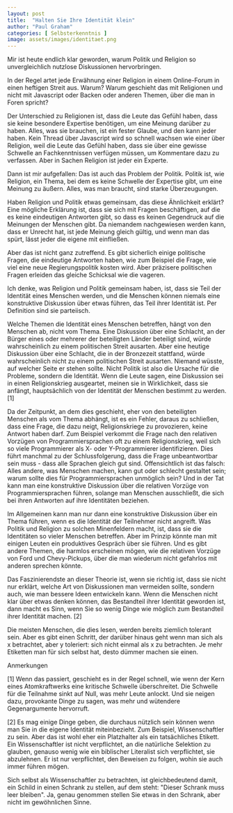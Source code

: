 ```yaml
---
layout: post
title:  "Halten Sie Ihre Identität klein"
author: "Paul Graham"
categories: [ Selbsterkenntnis ]
image: assets/images/identitaet.png
--- 
```



Mir ist heute endlich klar geworden, warum Politik und Religion so unvergleichlich nutzlose Diskussionen hervorbringen.

In der Regel artet jede Erwähnung einer Religion in einem Online-Forum in einen heftigen Streit aus. Warum? Warum geschieht das mit Religionen und nicht mit Javascript oder Backen oder anderen Themen, über die man in Foren spricht?

Der Unterschied zu Religionen ist, dass die Leute das Gefühl haben, dass sie keine besondere Expertise benötigen, um eine Meinung darüber zu haben. Alles, was sie brauchen, ist ein fester Glaube, und den kann jeder haben. Kein Thread über Javascript wird so schnell wachsen wie einer über Religion, weil die Leute das Gefühl haben, dass sie über eine gewisse Schwelle an Fachkenntnissen verfügen müssen, um Kommentare dazu zu verfassen. Aber in Sachen Religion ist jeder ein Experte.

Dann ist mir aufgefallen: Das ist auch das Problem der Politik. Politik ist, wie Religion, ein Thema, bei dem es keine Schwelle der Expertise gibt, um eine Meinung zu äußern. Alles, was man braucht, sind starke Überzeugungen.

Haben Religion und Politik etwas gemeinsam, das diese Ähnlichkeit erklärt? Eine mögliche Erklärung ist, dass sie sich mit Fragen beschäftigen, auf die es keine eindeutigen Antworten gibt, so dass es keinen Gegendruck auf die Meinungen der Menschen gibt. Da niemandem nachgewiesen werden kann, dass er Unrecht hat, ist jede Meinung gleich gültig, und wenn man das spürt, lässt jeder die eigene mit einfließen.

Aber das ist nicht ganz zutreffend. Es gibt sicherlich einige politische Fragen, die eindeutige Antworten haben, wie zum Beispiel die Frage, wie viel eine neue Regierungspolitik kosten wird. Aber präzisere politischen Fragen erleiden das gleiche Schicksal wie die vageren.

Ich denke, was Religion und Politik gemeinsam haben, ist, dass sie Teil der Identität eines Menschen werden, und die Menschen können niemals eine konstruktive Diskussion über etwas führen, das Teil ihrer Identität ist. Per Definition sind sie parteiisch.

Welche Themen die Identität eines Menschen betreffen, hängt von den Menschen ab, nicht vom Thema. Eine Diskussion über eine Schlacht, an der Bürger eines oder mehrerer der beteiligten Länder beteiligt sind, würde wahrscheinlich zu einem politischen Streit ausarten. Aber eine heutige Diskussion über eine Schlacht, die in der Bronzezeit stattfand, würde wahrscheinlich nicht zu einem politischen Streit ausarten. Niemand wüsste, auf welcher Seite er stehen sollte. Nicht Politik ist also die Ursache für die Probleme, sondern die Identität. Wenn die Leute sagen, eine Diskussion sei in einen Religionskrieg ausgeartet, meinen sie in Wirklichkeit, dass sie anfängt, hauptsächlich von der Identität der Menschen bestimmt zu werden. [1]

Da der Zeitpunkt, an dem dies geschieht, eher von den beteiligten Menschen als vom Thema abhängt, ist es ein Fehler, daraus zu schließen, dass eine Frage, die dazu neigt, Religionskriege zu provozieren, keine Antwort haben darf. Zum Beispiel verkommt die Frage nach den relativen Vorzügen von Programmiersprachen oft zu einem Religionskrieg, weil sich so viele Programmierer als X- oder Y-Programmierer identifizieren. Dies führt manchmal zu der Schlussfolgerung, dass die Frage unbeantwortbar sein muss - dass alle Sprachen gleich gut sind. Offensichtlich ist das falsch: Alles andere, was Menschen machen, kann gut oder schlecht gestaltet sein; warum sollte dies für Programmiersprachen unmöglich sein? Und in der Tat kann man eine konstruktive Diskussion über die relativen Vorzüge von Programmiersprachen führen, solange man Menschen ausschließt, die sich bei ihren Antworten auf ihre Identitäten beziehen.

Im Allgemeinen kann man nur dann eine konstruktive Diskussion über ein Thema führen, wenn es die Identität der Teilnehmer nicht angreift. Was Politik und Religion zu solchen Minenfeldern macht, ist, dass sie die Identitäten so vieler Menschen betreffen. Aber im Prinzip könnte man mit einigen Leuten ein produktives Gespräch über sie führen. Und es gibt andere Themen, die harmlos erscheinen mögen, wie die relativen Vorzüge von Ford und Chevy-Pickups, über die man wiederum nicht gefahrlos mit anderen sprechen könnte.

Das Faszinierendste an dieser Theorie ist, wenn sie richtig ist, dass sie nicht nur erklärt, welche Art von Diskussionen man vermeiden sollte, sondern auch, wie man bessere Ideen entwickeln kann. Wenn die Menschen nicht klar über etwas denken können, das Bestandteil ihrer Identität geworden ist, dann macht es Sinn, wenn Sie so wenig Dinge wie möglich zum Bestandteil ihrer Identität machen. [2]



Die meisten Menschen, die dies lesen, werden bereits ziemlich tolerant sein. Aber es gibt einen Schritt, der darüber hinaus geht wenn man sich als x betrachtet, aber y toleriert: sich nicht einmal als x zu betrachten. Je mehr Etiketten man für sich selbst hat, desto dümmer machen sie einen.

Anmerkungen

[1] Wenn das passiert, geschieht es in der Regel schnell, wie wenn der Kern eines Atomkraftwerks eine kritische Schwelle überschreitet. Die Schwelle für die Teilnahme sinkt auf Null, was mehr Leute anlockt. Und sie neigen dazu, provokante Dinge zu sagen, was mehr und wütendere Gegenargumente hervorruft.

[2] Es mag einige Dinge geben, die durchaus nützlich sein können wenn man Sie in die eigene Identität miteinbezieht. Zum Beispiel, Wissenschaftler zu sein. Aber das ist wohl eher ein Platzhalter als ein tatsächliches Etikett. Ein Wissenschaftler ist nicht verpflichtet, an die natürliche Selektion zu glauben, genauso wenig wie ein biblischer Literalist sich verpflichtet, sie abzulehnen. Er ist nur verpflichtet, den Beweisen zu folgen, wohin sie auch immer führen mögen.

Sich selbst als Wissenschaftler zu betrachten, ist gleichbedeutend damit, ein Schild in einen Schrank zu stellen, auf dem steht: "Dieser Schrank muss leer bleiben". Ja, genau genommen stellen Sie etwas in den Schrank, aber nicht im gewöhnlichen Sinne.


